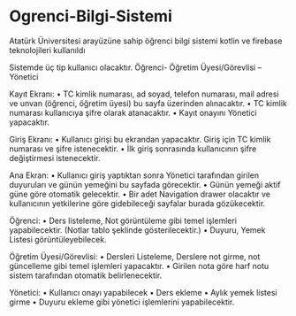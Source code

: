 # Ogrenci-Bilgi-Sistemi
Atatürk Üniversitesi arayüzüne sahip öğrenci bilgi sistemi kotlin ve firebase teknolojileri kullanıldı


Sistemde üç tip kullanıcı olacaktır. Öğrenci- Öğretim Üyesi/Görevlisi – Yönetici

Kayıt Ekranı:
  • TC kimlik numarası, ad soyad, telefon numarası, mail adresi ve unvan (öğrenci, öğretim üyesi) bu sayfa üzerinden alınacaktır.
  • TC kimlik numarası kullanıcıya şifre olarak atanacaktır.
  • Kayıt onayını Yönetici yapacaktır.
  
Giriş Ekranı:
  • Kullanıcı girişi bu ekrandan yapacaktır. Giriş için TC kimlik numarası ve şifre istenecektir.
  • İlk giriş sonrasında kullanıcının şifre değiştirmesi istenecektir.
  
Ana Ekran:
  • Kullanıcı giriş yaptıktan sonra Yönetici tarafından girilen duyuruları ve günün yemeğini bu sayfada görecektir.
  • Günün yemeği aktif güne göre otomatik gelecektir.
  • Bir adet Navigation drawer olacaktır ve kullanıcının yetkilerine göre gidebileceği sayfalar burada gözükecektir.
  
Öğrenci:
  • Ders listeleme, Not görüntüleme gibi temel işlemleri yapabilecektir. (Notlar tablo şeklinde gösterilecektir.)
  • Duyuru, Yemek Listesi görüntüleyebilecek.
  
Öğretim Üyesi/Görevlisi:
  • Dersleri Listeleme, Derslere not girme, not güncelleme gibi temel işlemleri yapacaktır.
  • Girilen nota göre harf notu sistem tarafından otomatik belirlenecektir.
  
Yönetici:
  • Kullanıcı onayı yapabilecek
  • Ders ekleme
  • Aylık yemek listesi girme
  • Duyuru ekleme gibi yönetici işlemlerini yapabilecektir. 
